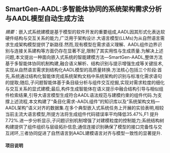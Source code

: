 ## SmartGen-AADL:多智能体协同的系统架构需求分析与AADL模型自动生成方法

*摘要*：嵌入式系统建模是基于模型的软件开发的重要组成,AADL因其形式化表达软硬件结构与交互关系的能力,广泛用于架构设计.大语言模型(LLMs)为从自然语言需求生成架构模型提供了新路径.然而,现有模型在需求语义理解、AADL组件边界识别与连接关系建构等方面仍存在显著不足,限制了其实用性与生成质量.为解决上述问题,本文提出一种面向嵌入式系统的智能建模方法—SmartGen-AADL,整体方法基于多智能体协同机制构建,融合语义解析、结构识别与提示增强生成等关键技术,实现从自然语言需求到结构化AADL模型的高质量转换.方法核心包括三个阶段:首先,系统通过结构化智能体完成系统架构文档中系统架构的识别与标准化需求语句的提取;随后,子问题智能体基于条目级分析与组件交互挖掘,实现对需求粒度的细化与交互关系的显式建模;最后,构件生成智能体在语义提示中融合结构引导与相似组件检索结果,引导大语言模型生成符合AADL语法规范与建模约束的组件代码.为支撑上述流程,本文构建了“条目化需求-AADL组件”的知识库以及“系统架构文档—AADL架构”语义对齐的数据集.在多个典型嵌入式系统任务上开展的实验表明,相较当前主流大语言模型,所提方法将生成组件代码错误率平均降低35.47%,F1 提升7.72%.进一步分析显示,子问题识别机制增强了对建模粒度的控制能力;系统结构树构建提供了组件组织与层级拓扑信息;通信连接识别确保了模型的接口完备性与交互闭环,三者协同促进了自然语言到AADL建模语言对齐与模型一致性的显著提升.

#### 项目说明